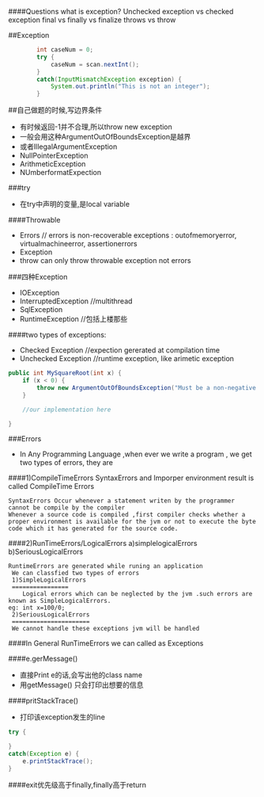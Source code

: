 ####Questions
what is exception?
Unchecked exception vs checked exception
final vs finally vs finalize
throws vs throw

##Exception
```java
        int caseNum = 0;
        try {
            caseNum = scan.nextInt();
        }
        catch(InputMismatchException exception) {
            System.out.println("This is not an integer");
        }
```
##自己做题的时候,写边界条件
- 有时候返回-1并不合理,所以throw new exception
- 一般会用这种ArgumentOutOfBoundsException是越界
- 或者IllegalArgumentException
- NullPointerException
- ArithmeticException
- NUmberformatExpection

###try
- 在try中声明的变量,是local variable

####Throwable
- Errors // errors is non-recoverable exceptions : outofmemoryerror, virtualmachineerror, assertionerrors
- Exception
- throw can only throw throwable exception not errors

###四种Exception
- IOException
- InterruptedException //multithread
- SqlException
- RuntimeException //包括上楼那些

####two types of exceptions:
- Checked Exception //expection gererated at compilation time
- Unchecked Exception //runtime exception, like arimetic exception

```java
public int MySquareRoot(int x) {
    if (x < 0) {
        throw new ArgumentOutOfBoundsException("Must be a non-negative integer");
    }

    //our implementation here

}
```

###Errors
- In Any Programming Language ,when ever we write a program , we get two types of errors, they are

####1)CompileTimeErrors
        SyntaxErrors and Imporper environment result is called CompileTime Errors

    SyntaxErrors Occur whenever a statement writen by the programmer cannot be compile by the compiler
    Whenever a source code is compiled ,first compiler checks whether a proper environment is available for the jvm or not to execute the byte code which it has generated for the source code.
####2)RunTimeErrors/LogicalErrors
    a)simplelogicalErrors
    b)SeriousLogicalErrors

    RuntimeErrors are generated while runing an application
     We can classfied two types of errors
     1)SimpleLogicalErrors
     ================
        Logical errors which can be neglected by the jvm .such errors are known as SimpleLogicalErrors.
    eg: int x=100/0;
     2)SeriousLogicalErrors
     ======================
     We cannot handle these exceptions jvm will be handled


####In General RunTimeErrors we can called as Exceptions

####e.gerMessage()
- 直接Print e的话,会写出他的class name
- 用getMessage() 只会打印出想要的信息

####pritStackTrace()
- 打印该exception发生的line

```java
try {

}
catch(Exception e) {
    e.printStackTrace();
}
```

####exit优先级高于finally,finally高于return
